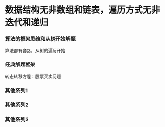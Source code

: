 ﻿# 数据结构无非数组和链表，遍历方式无非迭代和递归

### 算法的框架思维和从树开始解题
算法都有套路，从树的遍历开始

### 经典解题框架
转态转移方程：股票买卖问题


### 其他系列1

### 其他系列2

### 其他系列3
